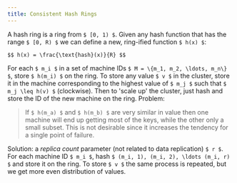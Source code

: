 ```yaml
---
title: Consistent Hash Rings
---
```


A hash ring is a ring from `$ [0, 1) $`. Given any hash function that
has the range `$ [0, R) $` we can define a new, ring-ified function
`$ h(x) $`:

`$$
h(x) = \frac{\text{hash}(x)}{R}
$$`

For each `$ m_i $` in a set of machine IDs `$ M = \{m_1, m_2, \ldots,
m_n\} $`, store `$ h(m_i) $` on the ring. To store any value
`$ v $` in the cluster, store it in the machine corresponding to the
highest value of `$ m_j $` such that `$ m_j \leq h(v) $` (clockwise).
Then to 'scale up' the cluster, just hash and store the ID of the new
machine on the ring. Problem:

> If `$ h(m_a) $` and `$ h(m_b) $` are very similar in value then one
> machine will end up getting most of the keys, while the other only a
> small subset. This is not desirable since it increases the tendency
> for a single point of failure.

Solution: a *replica count* parameter (not related to data replication)
`$ r $`. For each machine ID `$ m_i $`, hash `$ (m_i, 1), (m_i, 2),
\ldots (m_i, r) $` and store it on the ring. To store `$ v $` the same
process is repeated, but we get more even distribution of values.
